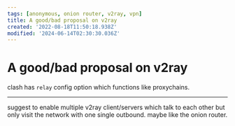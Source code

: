 ```yaml
---
tags: [anonymous, onion router, v2ray, vpn]
title: A good/bad proposal on v2ray
created: '2022-08-18T11:50:18.938Z'
modified: '2024-06-14T02:30:30.036Z'
---
```




# A good/bad proposal on v2ray

clash has `relay` config option which functions like proxychains.

---

suggest to enable multiple v2ray client/servers which talk to each other but only visit the network with one single outbound. maybe like the onion router.
